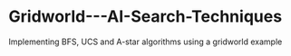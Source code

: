 # Gridworld---AI-Search-Techniques
Implementing BFS, UCS and A-star algorithms using a gridworld example
